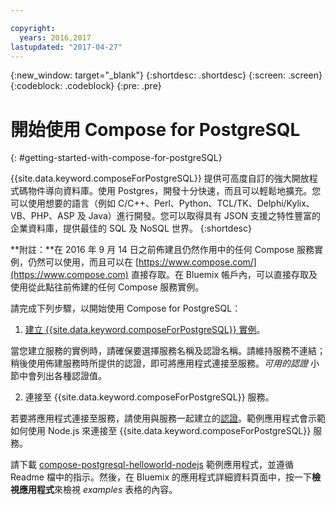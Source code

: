 ```yaml
---

copyright:
  years: 2016,2017
lastupdated: "2017-04-27"
---
```


{:new_window: target="_blank"}
{:shortdesc: .shortdesc}
{:screen: .screen}
{:codeblock: .codeblock}
{:pre: .pre}

# 開始使用 Compose for PostgreSQL
{: #getting-started-with-compose-for-postgreSQL}

{{site.data.keyword.composeForPostgreSQL}} 提供可高度自訂的強大開放程式碼物件導向資料庫。使用 Postgres，開發十分快速，而且可以輕鬆地擴充。您可以使用想要的語言（例如 C/C++、Perl、Python、TCL/TK、Delphi/Kylix、VB、PHP、ASP 及 Java）進行開發。您可以取得具有 JSON 支援之特性豐富的企業資料庫，提供最佳的 SQL 及 NoSQL 世界。
{:shortdesc}

**附註：**在 2016 年 9 月 14 日之前佈建且仍然作用中的任何 Compose 服務實例，仍然可以使用，而且可以在 [https://www.compose.com/](https://www.compose.com) 直接存取。在 Bluemix 帳戶內，可以直接存取及使用從此點往前佈建的任何 Compose 服務實例。

請完成下列步驟，以開始使用 Compose for PostgreSQL：

1. [建立 {{site.data.keyword.composeForPostgreSQL}} 實例](https://console.ng.bluemix.net/catalog/services/compose-for-postgresql/)。

  當您建立服務的實例時，請確保要選擇服務名稱及認證名稱。請維持服務不連結；稍後使用佈建服務時所提供的認證，即可將應用程式連接至服務。*可用的認證* 小節中會列出各種認證值。

2. 連接至 {{site.data.keyword.composeForPostgreSQL}} 服務。

  若要將應用程式連接至服務，請使用與服務一起建立的[認證](./credentials.html)。範例應用程式會示範如何使用 Node.js 來連接至 {{site.data.keyword.composeForPostgreSQL}} 服務。

  請下載 [compose-postgresql-helloworld-nodejs](https://github.com/IBM-Bluemix/compose-postgresql-helloworld-nodejs) 範例應用程式，並遵循 Readme 檔中的指示。然後，在 Bluemix 的應用程式詳細資料頁面中，按一下**檢視應用程式**來檢視 *examples* 表格的內容。
